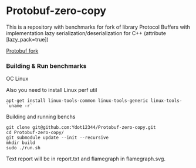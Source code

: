 # Protobuf-zero-copy

This is a repository with benchmarks for fork of library Protocol Buffers with implementation lazy serialization/deserialization for C++ (attribute [lazy_pack=true])

[Protobuf fork](https://github.com/Ydot12344/protobuf)

### Building & Run benchmarks
OC Linux

Also you need to install Linux perf util
```
apt-get install linux-tools-common linux-tools-generic linux-tools-`uname -r`
```

Building and running benchs
```
git clone git@github.com:Ydot12344/Protobuf-zero-copy.git
cd Protobuf-zero-copy/
git submodule update --init --recursive
mkdir build
sudo ./run.sh
```

Text report will be in report.txt and flamegraph in flamegraph.svg.

